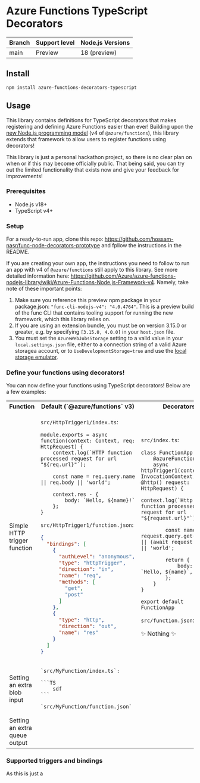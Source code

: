 # Azure Functions TypeScript Decorators

|Branch|Support level|Node.js Versions|
|---|---|---|
|main|Preview|18 (preview)|

## Install

```
npm install azure-functions-decorators-typescript
```

## Usage

This library contains definitions for TypeScript decorators that makes registering and defining Azure Functions easier than ever! Building upon the [new Node.js programming model](https://github.com/Azure/azure-functions-nodejs-library/wiki/Azure-Functions-Node.js-Framework-v4) (v4 of `@azure/functions`), this library extends that framework to allow users to register functions using decorators!

This library is just a personal hackathon project, so there is no clear plan on when or if this may become officially public. That being said, you can try out the limited functionality that exists now and give your feedback for improvements!

### Prerequisites

- Node.js v18+
- TypeScript v4+

### Setup
For a ready-to-run app, clone this repo: https://github.com/hossam-nasr/func-node-decorators-prototype and fpllow the instructions in the README.

If you are creating your own app, the instructions you need to follow to run an app with v4 of `@azure/functions` still apply to this library. See more detailed information here: https://github.com/Azure/azure-functions-nodejs-library/wiki/Azure-Functions-Node.js-Framework-v4. Namely, take note of these important points:

1. Make sure you reference this preview npm package in your package.json: `"func-cli-nodejs-v4": "4.0.4764"`. This is a preview build of the func CLI that contains tooling support for running the new framework, which this library relies on.
2. If you are using an extension bundle, you must be on version 3.15.0 or greater, e.g. by specifying `[3.15.0, 4.0.0]` in your `host.json` file.
3. You must set the `AzureWebJobsStorage` setting to a valid value in your `local.settings.json` file, either to a connection string of a valid Azure storagea account, or to `UseDevelopmentStorage=true` and use the [local storage emulator](https://learn.microsoft.com/en-us/azure/storage/common/storage-use-azurite?tabs=visual-studio).

### Define your functions using decorators!

You can now define your functions using TypeScript decorators! Below are a few examples:

<table>
<tr>
<th> Function </th>
<th> Default (`@azure/functions` v3) </th>
<th> Decorators </th>
</tr>
<tr />
<tr>
<td> Simple HTTP trigger function </td>
<td>

`src/HttpTrigger1/index.ts`:

```TS
module.exports = async function(context: Context, req: HttpRequest) {
    context.log(`HTTP function processed request for url "${req.url}"`);

    const name = req.query.name || req.body || 'world';

    context.res - {
        body: `Hello, ${name}!`
    };
}
```

`src/HttpTrigger1/function.json`:

```json
{
  "bindings": [
    {
      "authLevel": "anonymous",
      "type": "httpTrigger",
      "direction": "in",
      "name": "req",
      "methods": [
        "get",
        "post"
      ]
    },
    {
      "type": "http",
      "direction": "out",
      "name": "res"
    }
  ]
}
```
</td>

<td>

`src/index.ts`:

```TS
class FunctionApp {
    @azureFunction()
    async httpTrigger1(context: InvocationContext, @http() request: HttpRequest) {
        context.log(`Http function processed request for url "${request.url}"`);

        const name = request.query.get('name') || (await request.text()) || 'world';

        return {
            body: `Hello, ${name}`,
        };
    }
}

export default FunctionApp
```

`src/function.json`:

✨ Nothing ✨
</td>

</tr>

<tr>
 <td >Setting an extra blob input</td>

 <td >

    `src/MyFunction/index.ts`:
    
    ```TS
        sdf
    ```

    `src/MyFunction/function.json`

 </td>

 <td>

 </td>
</tr>

<tr>
    <td>Setting an extra queue output</td>
</tr>
</table>

### Supported triggers and bindings

As this is just a 